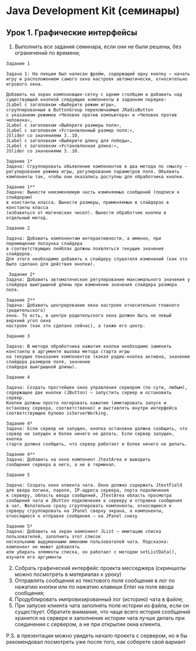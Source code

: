 # Java Development Kit (семинары)
## Урок 1. Графические интерфейсы
1. Выполнить все задания семинара, если они не были решены, без ограничений по времени;
~~~
Задание 1

Задача 1: На лекции был написан фрейм, содержащий одну кнопку – начать 
игру и расположением самого окна настроек автоматически, относительно 
игрового окна.

Добавить на экран компоновщик-сетку с одним столбцом и добавить над 
существующей кнопкой следующие компоненты в заданном порядке: 
JLabel с заголовком «Выберите режим игры», 
сгруппированные в ButtonGroup переключаемые JRadioButton 
с указанием режимов «Человек против компьютера» и «Человек против человека», 
JLabel с заголовком «Выберите размеры поля», 
JLabel с заголовком «Установленный размер поля:», 
JSlider со значениями 3..10, 
JLabel с заголовком «Выберите длину для победы», 
JLabel с заголовком «Установленная длина:», 
JSlider со значениями 3..10.

Задание 1*
Задача: Сгруппировать объявление компонентов в два метода по смыслу – 
регулирование режима игры, регулирование параметров поля. Объявить 
компоненты так, чтобы они оказались доступны для обработчика кнопки.

Задание 1**
Задача: Вынести неизменяемую часть изменяемых сообщений (подписи к слайдерам) 
в константы класса. Вынести размеры, применяемые в слайдерах в константы класса 
(избавиться от магических чисел). Вынести обработчик кнопки в отдельный метод.
~~~
~~~
Задание 2

Задача: Добавить компонентам интерактивности, а именно, при перемещении ползунка слайдера 
в соответствующих лейблах должны появляться текущие значения слайдеров. 
Для этого необходимо добавить к слайдеру слушателя изменений (как это было сделано для действия кнопки).

 Задание 2*
Задача: Добавить автоматическое регулирование максимального значения у 
слайдера выигрышной длины при изменении значения слайдера размера поля.

Задание 2**
Задача: Добавить центрирование окна настроек относительно главного (родительского) 
окна. То есть, в центре родительского окна должен быть не левый верхний угол окна 
настроек (как это сделано сейчас), а также его центр.
~~~
~~~
Задание 3

Задача: В методе обработчика нажатия кнопки необходимо заменить константы в аргументе вызова метода старта игры 
на текущие показания компонентов (какая радио-кнопка активна, значение слайдера размеров поля, значение 
слайдера выигрышной длины).
~~~
~~~
Задание 4

Задача: Создать простейшее окно управления сервером (по сути, любым), содержащее две кнопки (JButton) – запустить сервер и остановить сервер. 
Кнопки должны просто логировать нажатие (имитировать запуск и остановку сервера, соответственно) и выставлять внутри интерфейса 
соответствующее булево isServerWorking.

Задание 4*
Задача: Если сервер не запущен, кнопка остановки должна сообщить, что 
сервер не запущен и более ничего не делать. Если сервер запущен, кнопка 
старта должна сообщить, что сервер работает и более ничего не делать.

Задание 4**
Задача: Добавить на окно компонент JtextArea и выводить 
сообщения сервера в него, а не в терминал.
~~~
~~~
Задание 5

Задача: Создать окно клиента чата. Окно должно содержать JtextField для ввода логина, пароля, IP-адреса сервера, порта подключения 
к серверу, область ввода сообщений, JTextArea область просмотра сообщений чата и JButton подключения к серверу и отправки сообщения 
в чат. Желательно сразу сгруппировать компоненты, относящиеся к серверу сгруппировать на JPanel сверху экрана, а компоненты, 
относящиеся к отправке сообщения – на JPanel снизу

Задание 5*
Задача: Добавить на экран компонент JList – имитацию списка пользователей, заполнить этот список 
несколькими выдуманными именами пользователей чата. Подсказка: компонент не может добавлять 
или убирать элементы списка, он работает с методом setListData(), изучите его аргументы
~~~

2. Собрать графический интерфейс проекта месседжера (скриншоты можно посмотреть в материалах к уроку)
3. Отправлять сообщения из текстового поля сообщения в лог по нажатию кнопки или по нажатию клавиши Enter на поле ввода сообщения;
4. Продублировать импровизированный лог (историю) чата в файле;
5. При запуске клиента чата заполнять поле истории из файла, если он существует. Обратите внимание, что чаще всего история сообщений хранится на сервере и заполнение истории чата лучше делать при соединении с сервером, а не при открытии окна клиента.

P.S. в презентации можно увидеть начало проекта с сервером, но я бы рекомендовал посмотреть уже после того, как соберете свой вариант